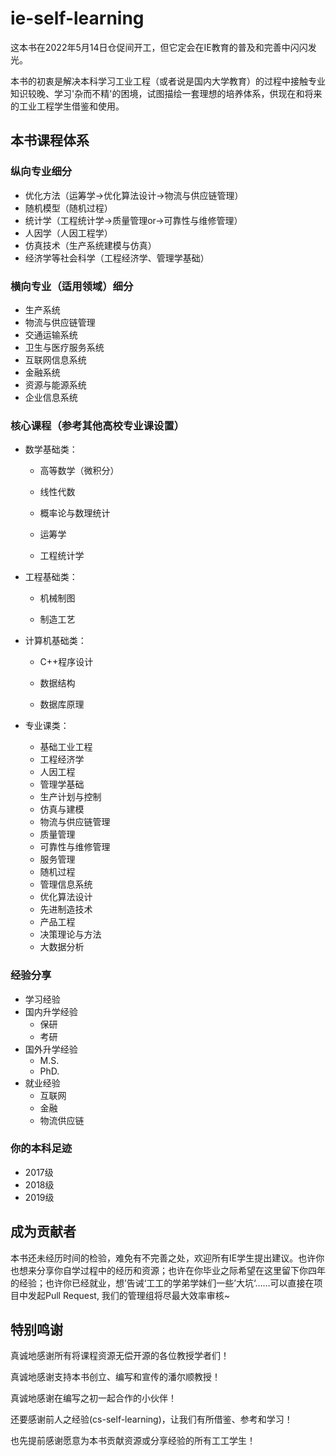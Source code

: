 #  ie-self-learning

这本书在2022年5月14日仓促间开工，但它定会在IE教育的普及和完善中闪闪发光。

本书的初衷是解决本科学习工业工程（或者说是国内大学教育）的过程中接触专业知识较晚、学习'杂而不精'的困境，试图描绘一套理想的培养体系，供现在和将来的工业工程学生借鉴和使用。

## 本书课程体系

### **纵向专业细分**

- 优化方法（运筹学->优化算法设计->物流与供应链管理）
- 随机模型（随机过程）
- 统计学（工程统计学->质量管理or->可靠性与维修管理）
- 人因学（人因工程学）
- 仿真技术（生产系统建模与仿真）
- 经济学等社会科学（工程经济学、管理学基础）

### **横向专业（适用领域）细分**

- 生产系统
- 物流与供应链管理
- 交通运输系统
- 卫生与医疗服务系统
- 互联网信息系统
- 金融系统
- 资源与能源系统
- 企业信息系统

### **核心课程（参考其他高校专业课设置）**

- 数学基础类：

  - 高等数学（微积分）

  - 线性代数

  - 概率论与数理统计

  - 运筹学

  - 工程统计学
- 工程基础类：

  - 机械制图

  - 制造工艺
- 计算机基础类：

  - C++程序设计

  - 数据结构

  - 数据库原理
- 专业课类：

  - 基础工业工程
  - 工程经济学
  - 人因工程
  - 管理学基础
  - 生产计划与控制
  - 仿真与建模
  - 物流与供应链管理
  - 质量管理
  - 可靠性与维修管理
  - 服务管理
  - 随机过程
  - 管理信息系统
  - 优化算法设计
  - 先进制造技术
  - 产品工程
  - 决策理论与方法
  - 大数据分析

### **经验分享**

- 学习经验
- 国内升学经验
  - 保研
  - 考研
- 国外升学经验
  - M.S.
  - PhD.
- 就业经验
  - 互联网
  - 金融
  - 物流供应链

### 你的本科足迹

- 2017级
- 2018级
- 2019级

## 成为贡献者

本书还未经历时间的检验，难免有不完善之处，欢迎所有IE学生提出建议。也许你也想来分享你自学过程中的经历和资源；也许在你毕业之际希望在这里留下你四年的经验；也许你已经就业，想’告诫‘工工的学弟学妹们一些’大坑‘……可以直接在项目中发起Pull Request, 我们的管理组将尽最大效率审核~

## 特别鸣谢

真诚地感谢所有将课程资源无偿开源的各位教授学者们！

真诚地感谢支持本书创立、编写和宣传的潘尔顺教授！

真诚地感谢在编写之初一起合作的小伙伴！

还要感谢前人之经验(cs-self-learning)，让我们有所借鉴、参考和学习！

也先提前感谢愿意为本书贡献资源或分享经验的所有工工学生！